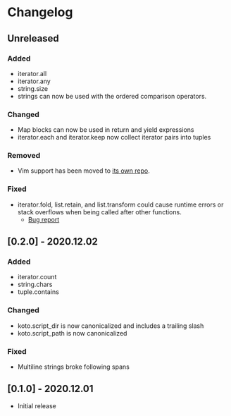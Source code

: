 # Changelog

## Unreleased

### Added
- iterator.all
- iterator.any
- string.size
- strings can now be used with the ordered comparison operators.

### Changed
- Map blocks can now be used in return and yield expressions
- iterator.each and iterator.keep now collect iterator pairs into tuples

### Removed
- Vim support has been moved to [its own repo][vim].

### Fixed
- iterator.fold, list.retain, and list.transform could cause runtime errors or
  stack overflows when being called after other functions.
  - [Bug report](https://github.com/koto-lang/koto/issues/6)

[vim]: https://github.com/koto-lang/koto.vim


## [0.2.0] - 2020.12.02

### Added
- iterator.count
- string.chars
- tuple.contains

### Changed
- koto.script_dir is now canonicalized and includes a trailing slash
- koto.script_path is now canonicalized

### Fixed
- Multiline strings broke following spans


## [0.1.0] - 2020.12.01
- Initial release
